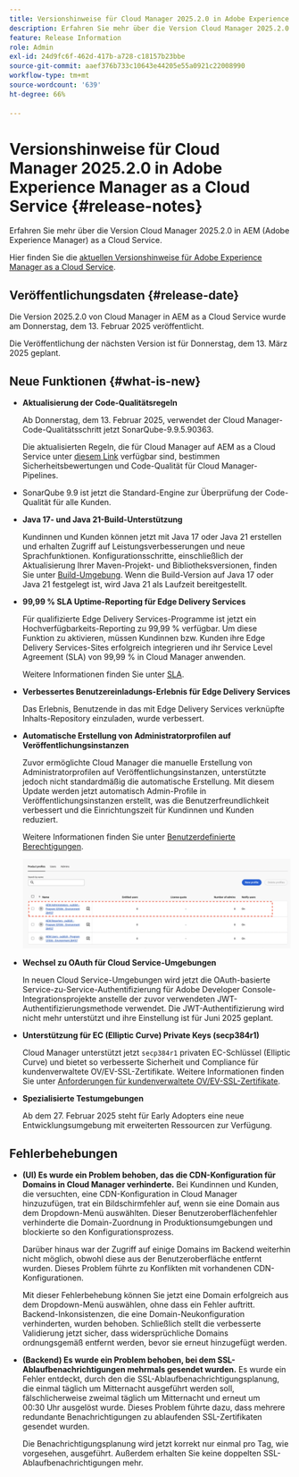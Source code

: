 ```yaml
---
title: Versionshinweise für Cloud Manager 2025.2.0 in Adobe Experience Manager as a Cloud Service
description: Erfahren Sie mehr über die Version Cloud Manager 2025.2.0 in AEM as a Cloud Service.
feature: Release Information
role: Admin
exl-id: 24d9fc6f-462d-417b-a728-c18157b23bbe
source-git-commit: aaef376b733c10643e44205e55a0921c22008990
workflow-type: tm+mt
source-wordcount: '639'
ht-degree: 66%

---
```


# Versionshinweise für Cloud Manager 2025.2.0 in Adobe Experience Manager as a Cloud Service {#release-notes}

<!-- https://wiki.corp.adobe.com/pages/viewpage.action?pageId=3389843928 -->

Erfahren Sie mehr über die Version Cloud Manager 2025.2.0 in AEM (Adobe Experience Manager) as a Cloud Service.


Hier finden Sie die [aktuellen Versionshinweise für Adobe Experience Manager as a Cloud Service](/help/release-notes/release-notes-cloud/release-notes-current.md).

## Veröffentlichungsdaten {#release-date}

Die Version 2025.2.0 von Cloud Manager in AEM as a Cloud Service wurde am Donnerstag, dem 13. Februar 2025 veröffentlicht.

Die Veröffentlichung der nächsten Version ist für Donnerstag, dem 13. März 2025 geplant.

## Neue Funktionen {#what-is-new}

* **Aktualisierung der Code-Qualitätsregeln**

  Ab Donnerstag, dem 13. Februar 2025, verwendet der Cloud Manager-Code-Qualitätsschritt jetzt SonarQube-9.9.5.90363.

  Die aktualisierten Regeln, die für Cloud Manager auf AEM as a Cloud Service unter [diesem Link](/help/implementing/cloud-manager/code-quality-testing.md#understanding-code-quality-rules) verfügbar sind, bestimmen Sicherheitsbewertungen und Code-Qualität für Cloud Manager-Pipelines.

* SonarQube 9.9 ist jetzt die Standard-Engine zur Überprüfung der Code-Qualität für alle Kunden.

* **Java 17- und Java 21-Build-Unterstützung**

  Kundinnen und Kunden können jetzt mit Java 17 oder Java 21 erstellen und erhalten Zugriff auf Leistungsverbesserungen und neue Sprachfunktionen. Konfigurationsschritte, einschließlich der Aktualisierung Ihrer Maven-Projekt- und Bibliotheksversionen, finden Sie unter [Build-Umgebung](/help/implementing/cloud-manager/getting-access-to-aem-in-cloud/build-environment-details.md). Wenn die Build-Version auf Java 17 oder Java 21 festgelegt ist, wird Java 21 als Laufzeit bereitgestellt.

* **99,99 % SLA Uptime-Reporting für Edge Delivery Services**

  Für qualifizierte Edge Delivery Services-Programme ist jetzt ein Hochverfügbarkeits-Reporting zu 99,99 % verfügbar. Um diese Funktion zu aktivieren, müssen Kundinnen bzw. Kunden ihre Edge Delivery Services-Sites erfolgreich integrieren und ihr Service Level Agreement (SLA) von 99,99 % in Cloud Manager anwenden.

  Weitere Informationen finden Sie unter [SLA](/help/implementing/cloud-manager/getting-access-to-aem-in-cloud/creating-production-programs.md#sla).

* **Verbessertes Benutzereinladungs-Erlebnis für Edge Delivery Services**

  Das Erlebnis, Benutzende in das mit Edge Delivery Services verknüpfte Inhalts-Repository einzuladen, wurde verbessert. <!-- CMGR-65331 -->

* **Automatische Erstellung von Administratorprofilen auf Veröffentlichungsinstanzen**

  Zuvor ermöglichte Cloud Manager die manuelle Erstellung von Administratorprofilen auf Veröffentlichungsinstanzen, unterstützte jedoch nicht standardmäßig die automatische Erstellung. Mit diesem Update werden jetzt automatisch Admin-Profile in Veröffentlichungsinstanzen erstellt, was die Benutzerfreundlichkeit verbessert und die Einrichtungszeit für Kundinnen und Kunden reduziert.

  Weitere Informationen finden Sie unter [Benutzerdefinierte Berechtigungen](/help/implementing/cloud-manager/custom-permissions.md).

  ![Filtern von Pipeline-Aktivitäten](/help/implementing/cloud-manager/release-notes/assets/product-profiles.png)

* **Wechsel zu OAuth für Cloud Service-Umgebungen**

  In neuen Cloud Service-Umgebungen wird jetzt die OAuth-basierte Service-zu-Service-Authentifizierung für Adobe Developer Console-Integrationsprojekte anstelle der zuvor verwendeten JWT-Authentifizierungsmethode verwendet. Die JWT-Authentifizierung wird nicht mehr unterstützt und ihre Einstellung ist für Juni 2025 geplant.

* **Unterstützung für EC (Elliptic Curve) Private Keys (secp384r1)**

  Cloud Manager unterstützt jetzt `secp384r1` privaten EC-Schlüssel (Elliptic Curve) und bietet so verbesserte Sicherheit und Compliance für kundenverwaltete OV/EV-SSL-Zertifikate.
Weitere Informationen finden Sie unter [Anforderungen für kundenverwaltete OV/EV-SSL-Zertifikate](/help/implementing/cloud-manager/managing-ssl-certifications/introduction-to-ssl-certificates.md#requirements). <!-- CMGR-63636 -->

* **Spezialisierte Testumgebungen**

  Ab dem 27. Februar 2025 steht für Early Adopters eine neue Entwicklungsumgebung mit erweiterten Ressourcen zur Verfügung.


<!--
## Early adoption program {#early-adoption}

Be a part of Cloud Manager's early adoption program and have a chance to test upcoming features. -->


## Fehlerbehebungen

* **(UI) Es wurde ein Problem behoben, das die CDN-Konfiguration für Domains in Cloud Manager verhinderte.**
Bei Kundinnen und Kunden, die versuchten, eine CDN-Konfiguration in Cloud Manager hinzuzufügen, trat ein Bildschirmfehler auf, wenn sie eine Domain aus dem Dropdown-Menü auswählten. Dieser Benutzeroberflächenfehler verhinderte die Domain-Zuordnung in Produktionsumgebungen und blockierte so den Konfigurationsprozess.

  Darüber hinaus war der Zugriff auf einige Domains im Backend weiterhin nicht möglich, obwohl diese aus der Benutzeroberfläche entfernt wurden. Dieses Problem führte zu Konflikten mit vorhandenen CDN-Konfigurationen.

  Mit dieser Fehlerbehebung können Sie jetzt eine Domain erfolgreich aus dem Dropdown-Menü auswählen, ohne dass ein Fehler auftritt. Backend-Inkonsistenzen, die eine Domain-Neukonfiguration verhinderten, wurden behoben. Schließlich stellt die verbesserte Validierung jetzt sicher, dass widersprüchliche Domains ordnungsgemäß entfernt werden, bevor sie erneut hinzugefügt werden.<!-- CMGR-64888 -->
* **(Backend) Es wurde ein Problem behoben, bei dem SSL-Ablaufbenachrichtigungen mehrmals gesendet wurden.**
Es wurde ein Fehler entdeckt, durch den die SSL-Ablaufbenachrichtigungsplanung, die einmal täglich um Mitternacht ausgeführt werden soll, fälschlicherweise zweimal täglich um Mitternacht und erneut um 00:30 Uhr ausgelöst wurde. Dieses Problem führte dazu, dass mehrere redundante Benachrichtigungen zu ablaufenden SSL-Zertifikaten gesendet wurden.

  Die Benachrichtigungsplanung wird jetzt korrekt nur einmal pro Tag, wie vorgesehen, ausgeführt. Außerdem erhalten Sie keine doppelten SSL-Ablaufbenachrichtigungen mehr. <!-- CMGR-64748 -->




<!-- ## Known issues {#known-issues} -->
